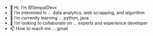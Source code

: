- 👋 Hi, I’m @SenpaiDevx
- 👀 I’m interested in ... data analytics, web scrapping, and algorithm
- 🌱 I’m currently learning ... python, java
- 💞️ I’m looking to collaborate on ... experts and experience developer
- 📫 How to reach me ... gmail

<!---
SenpaiDevx/SenpaiDevx is a ✨ special ✨ repository because its `README.md` (this file) appears on your GitHub profile.
You can click the Preview link to take a look at your changes.
--->


